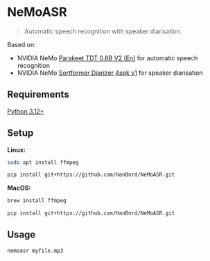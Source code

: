 # NeMoASR

> Automatic speech recognition with speaker diarisation.

Based on:
- NVIDIA NeMo [Parakeet TDT 0.6B V2 (En)](https://huggingface.co/nvidia/parakeet-tdt-0.6b-v2) for automatic speech recognition
- NVIDIA NeMo [Sortformer Diarizer 4spk v1](https://huggingface.co/nvidia/diar_sortformer_4spk-v1) for speaker diarisation


## Requirements
[Python 3.12+](https://www.anaconda.com/download/success)

## Setup
**Linux:**
```bash
sudo apt install ffmpeg
```
```bash
pip install git+https://github.com/HanBnrd/NeMoASR.git

```

**MacOS:**
```bash
brew install ffmpeg
```
```bash
pip install git+https://github.com/HanBnrd/NeMoASR.git
```

## Usage
```bash
nemoasr myfile.mp3
```
